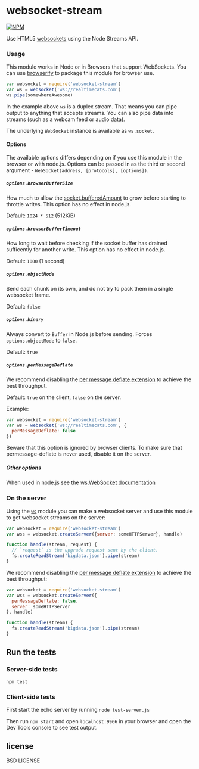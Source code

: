 # websocket-stream

[![NPM](https://nodei.co/npm/websocket-stream.png?global=true)](https://nodei.co/npm/websocket-stream/)

Use HTML5 [websockets](https://developer.mozilla.org/en-US/docs/WebSockets) using the Node Streams API.

### Usage

This module works in Node or in Browsers that support WebSockets. You can use [browserify](http://github.com/substack/node-browserify) to package this module for browser use.

```javascript
var websocket = require('websocket-stream')
var ws = websocket('ws://realtimecats.com')
ws.pipe(somewhereAwesome)
```

In the example above `ws` is a duplex stream. That means you can pipe output to anything that accepts streams. You can also pipe data into streams (such as a webcam feed or audio data).

The underlying `WebSocket` instance is available as `ws.socket`.

#### Options

The available options differs depending on if you use this module in the browser or with node.js. Options can be passed in as the third or second argument - `WebSocket(address, [protocols], [options])`.

##### `options.browserBufferSize`

How much to allow the [socket.bufferedAmount](https://developer.mozilla.org/en-US/docs/Web/API/WebSocket#Attributes) to grow before starting to throttle writes. This option has no effect in node.js.

Default: `1024 * 512` (512KiB)

##### `options.browserBufferTimeout`

How long to wait before checking if the socket buffer has drained sufficently for another write. This option has no effect in node.js.

Default: `1000` (1 second)

##### `options.objectMode`

Send each chunk on its own, and do not try to pack them in a single
websocket frame.

Default: `false`

##### `options.binary`

Always convert to `Buffer` in Node.js before sending.
Forces `options.objectMode` to `false`.

Default: `true`

##### `options.perMessageDeflate`

We recommend disabling the [per message deflate
extension](https://tools.ietf.org/html/rfc7692) to achieve the best
throughput.

Default: `true` on the client, `false` on the server.

Example:

```js
var websocket = require('websocket-stream')
var ws = websocket('ws://realtimecats.com', {
  perMessageDeflate: false
})
```

Beware that this option is ignored by browser clients. To make sure that permessage-deflate is never used, disable it on the server.

##### Other options

When used in node.js see the [ws.WebSocket documentation](https://github.com/websockets/ws/blob/master/doc/ws.md#class-wswebsocket)

### On the server

Using the [`ws`](http://npmjs.org/ws) module you can make a websocket server and use this module to get websocket streams on the server:

```javascript
var websocket = require('websocket-stream')
var wss = websocket.createServer({server: someHTTPServer}, handle)

function handle(stream, request) {
  // `request` is the upgrade request sent by the client.
  fs.createReadStream('bigdata.json').pipe(stream)
}
```

We recommend disabling the [per message deflate
extension](https://tools.ietf.org/html/rfc7692) to achieve the best
throughput:

```javascript
var websocket = require('websocket-stream')
var wss = websocket.createServer({
  perMessageDeflate: false,
  server: someHTTPServer
}, handle)

function handle(stream) {
  fs.createReadStream('bigdata.json').pipe(stream)
}
```

## Run the tests

### Server-side tests

```
npm test
```

### Client-side tests

First start the echo server by running `node test-server.js`

Then run `npm start` and open `localhost:9966` in your browser and open the Dev Tools console to see test output.

## license

BSD LICENSE
